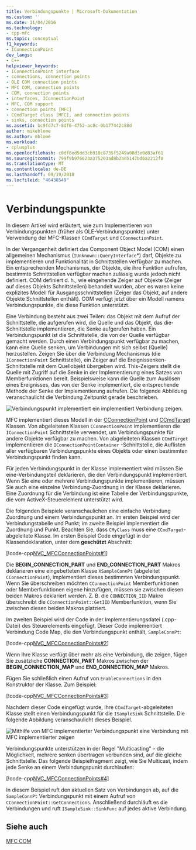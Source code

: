 ```yaml
---
title: Verbindungspunkte | Microsoft-Dokumentation
ms.custom: ''
ms.date: 11/04/2016
ms.technology:
- cpp-mfc
ms.topic: conceptual
f1_keywords:
- IConnectionPoint
dev_langs:
- C++
helpviewer_keywords:
- IConnectionPoint interface
- connections, connection points
- OLE COM connection points
- MFC COM, connection points
- COM, connection points
- interfaces, IConnectionPoint
- MFC, COM support
- connection points [MFC]
- CCmdTarget class [MFC], and connection points
- sinks, connection points
ms.assetid: bc9fd7c7-8df6-4752-ac8c-0b177442c88d
author: mikeblome
ms.author: mblome
ms.workload:
- cplusplus
ms.openlocfilehash: c0df8ed5dd3cb918c8735f5249a08d3e0d83af61
ms.sourcegitcommit: 799f9b976623a375203ad8b2ad5147bd6a2212f0
ms.translationtype: MT
ms.contentlocale: de-DE
ms.lasthandoff: 09/19/2018
ms.locfileid: "46438549"
---
```

# <a name="connection-points"></a>Verbindungspunkte

In diesem Artikel wird erläutert, wie zum Implementieren von Verbindungspunkten (früher als OLE-Verbindungspunkte) unter Verwendung der MFC-Klassen `CCmdTarget` und `CConnectionPoint`.

In der Vergangenheit definiert das Component Object Model (COM) einen allgemeinen Mechanismus (`IUnknown::QueryInterface`*) darf, Objekte zu implementieren und Funktionalität in Schnittstellen verfügbar zu machen. Ein entsprechenden Mechanismus, der Objekte, die ihre Funktion aufrufen, bestimmte Schnittstellen verfügbar machen zulässig wurde jedoch nicht definiert. COM definiert d. h., wie eingehende Zeiger auf Objekte (Zeiger auf dieses Objekts Schnittstellen) behandelt wurden, aber es waren keine explizites Modell für Ausgangsschnittstellen (Zeiger das Objekt, auf andere Objekte Schnittstellen enthält). COM verfügt jetzt über ein Modell namens Verbindungspunkte, die diese Funktion unterstützt.

Eine Verbindung besteht aus zwei Teilen: das Objekt mit dem Aufruf der Schnittstelle, die aufgerufen wird, die Quelle und das Objekt, das die-Schnittstelle implementieren, die Senke aufgerufen haben. Ein Verbindungspunkt ist die Schnittstelle, die von der Quelle verfügbar gemacht werden. Durch einen Verbindungspunkt verfügbar zu machen, kann eine Quelle senken, um Verbindungen mit sich selbst (Quelle) herzustellen. Zeigen Sie über die Verbindung Mechanismus (die `IConnectionPoint` Schnittstelle), ein Zeiger auf die Ereignissenken-Schnittstelle mit dem Quellobjekt übergeben wird. This-Zeigers stellt die Quelle mit Zugriff auf die Senke in der Implementierung eines Satzes von Memberfunktionen bereit. Beispielsweise kann die Quelle zum Auslösen eines Ereignisses, das von der Senke implementiert, die entsprechende Methode der Senke der Implementierung aufrufen. Die folgende Abbildung veranschaulicht die Verbindung Zeitpunkt gerade beschrieben.

![Verbindungspunkt implementiert](../mfc/media/vc37lh1.gif "vc37lh1") ein implementiert Verbindung zeigen.

MFC implementiert dieses Modell in der [CConnectionPoint](../mfc/reference/cconnectionpoint-class.md) und [CCmdTarget](../mfc/reference/ccmdtarget-class.md) Klassen. Von abgeleiteten Klassen `CConnectionPoint` implementieren die `IConnectionPoint` Schnittstelle verwendet, um Verbindungspunkte für andere Objekte verfügbar zu machen. Von abgeleiteten Klassen `CCmdTarget` implementieren die `IConnectionPointContainer` -Schnittstelle, die Auflisten aller verfügbaren Verbindungspunkte eines Objekts oder einen bestimmten Verbindungspunkt finden kann.

Für jeden Verbindungspunkt in der Klasse implementiert wird müssen Sie eine-Verbindungsteil deklarieren, die den Verbindungspunkt implementiert. Wenn Sie eine oder mehrere Verbindungspunkte implementieren, müssen Sie auch eine einzelne Verbindung-Zuordnung in der Klasse deklarieren. Eine Zuordnung für die Verbindung ist eine Tabelle der Verbindungspunkte, die vom ActiveX-Steuerelement unterstützt wird.

Die folgenden Beispiele veranschaulichen eine einfache Verbindung Zuordnung und einem Verbindungspunkt an. Im ersten Beispiel wird der Verbindungstabelle und Punkt; im zweite Beispiel implementiert die Zuordnung und Punkt. Beachten Sie, dass `CMyClass` muss eine `CCmdTarget`-abgeleitete Klasse. Im ersten Beispiel Code eingefügt in der Klassendeklaration, unter dem **geschützt** Abschnitt:

[!code-cpp[NVC_MFCConnectionPoints#1](../mfc/codesnippet/cpp/connection-points_1.h)]

Die **BEGIN_CONNECTION_PART** und **END_CONNECTION_PART** Makros deklarieren eine eingebetteten Klasse `XSampleConnPt` (abgeleitet `CConnectionPoint`), implementiert dieses bestimmten Verbindungspunkt. Wenn Sie überschreiben möchten `CConnectionPoint` Memberfunktionen oder Memberfunktionen eigene hinzufügen, müssen sie zwischen diesen beiden Makros deklariert werden. Z. B. die `CONNECTION_IID` Makro überschreibt die `CConnectionPoint::GetIID` Memberfunktion, wenn Sie zwischen diesen beiden Makros platziert.

Im zweiten Beispiel wird der Code in der Implementierungsdatei (.cpp-Datei) des Steuerelements eingefügt. Dieser Code implementiert Verbindung Code Map, die den Verbindungspunkt enthält, `SampleConnPt`:

[!code-cpp[NVC_MFCConnectionPoints#2](../mfc/codesnippet/cpp/connection-points_2.cpp)]

Wenn Ihre Klasse verfügt über mehr als eine Verbindung, die zeigen, fügen Sie zusätzliche **CONNECTION_PART** Makros zwischen der **BEGIN_CONNECTION_MAP** und **END_CONNECTION_MAP** Makros.

Fügen Sie schließlich einen Aufruf von `EnableConnections` in den Konstruktor der Klasse. Zum Beispiel:

[!code-cpp[NVC_MFCConnectionPoints#3](../mfc/codesnippet/cpp/connection-points_3.cpp)]

Nachdem dieser Code eingefügt wurde, Ihre `CCmdTarget`-abgeleiteten Klasse stellt einen Verbindungspunkt für die `ISampleSink` Schnittstelle. Die folgende Abbildung veranschaulicht dieses Beispiel.

![Mithilfe von MFC implementierter Verbindungspunkt](../mfc/media/vc37lh2.gif "vc37lh2") eine Verbindung mit MFC implementierter zeigen

Verbindungspunkte unterstützen in der Regel "Multicasting" – die Möglichkeit, mehrere senken übertragen verbunden sind, auf die gleiche Schnittstelle. Das folgende Beispielfragment zeigt, wie Sie Multicast, indem jede Senke an einem Verbindungspunkt durchlaufen:

[!code-cpp[NVC_MFCConnectionPoints#4](../mfc/codesnippet/cpp/connection-points_4.cpp)]

In diesem Beispiel ruft den aktuellen Satz von Verbindungen ab, auf die `SampleConnPt` Verbindungspunkt mit einem Aufruf von `CConnectionPoint::GetConnections`. Anschließend durchläuft es die Verbindungen und ruft `ISampleSink::SinkFunc` auf jedes aktive Verbindung.

## <a name="see-also"></a>Siehe auch

[MFC COM](../mfc/mfc-com.md)

